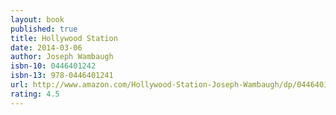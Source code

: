 ```yaml
---
layout: book
published: true
title: Hollywood Station
date: 2014-03-06
author: Joseph Wambaugh
isbn-10: 0446401242
isbn-13: 978-0446401241
url: http://www.amazon.com/Hollywood-Station-Joseph-Wambaugh/dp/0446401242
rating: 4.5
---
```


